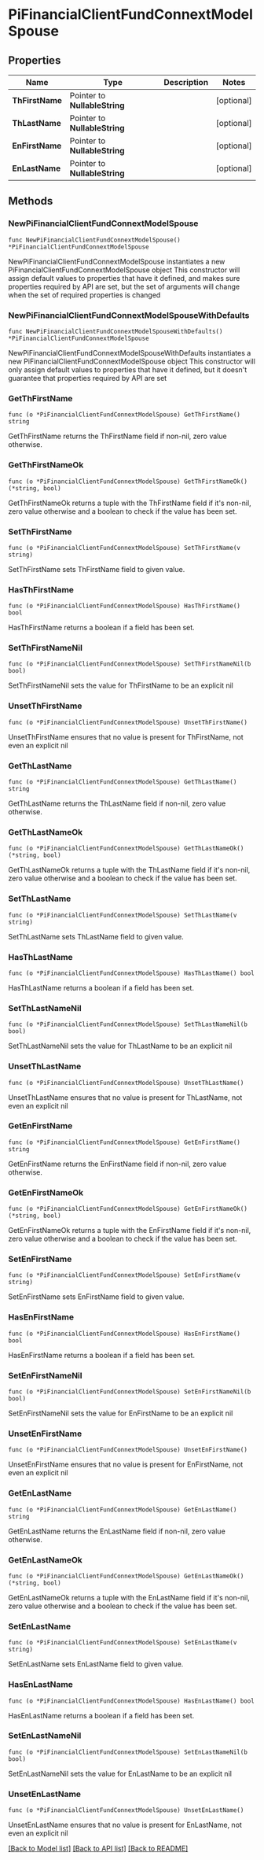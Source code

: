 # PiFinancialClientFundConnextModelSpouse

## Properties

Name | Type | Description | Notes
------------ | ------------- | ------------- | -------------
**ThFirstName** | Pointer to **NullableString** |  | [optional] 
**ThLastName** | Pointer to **NullableString** |  | [optional] 
**EnFirstName** | Pointer to **NullableString** |  | [optional] 
**EnLastName** | Pointer to **NullableString** |  | [optional] 

## Methods

### NewPiFinancialClientFundConnextModelSpouse

`func NewPiFinancialClientFundConnextModelSpouse() *PiFinancialClientFundConnextModelSpouse`

NewPiFinancialClientFundConnextModelSpouse instantiates a new PiFinancialClientFundConnextModelSpouse object
This constructor will assign default values to properties that have it defined,
and makes sure properties required by API are set, but the set of arguments
will change when the set of required properties is changed

### NewPiFinancialClientFundConnextModelSpouseWithDefaults

`func NewPiFinancialClientFundConnextModelSpouseWithDefaults() *PiFinancialClientFundConnextModelSpouse`

NewPiFinancialClientFundConnextModelSpouseWithDefaults instantiates a new PiFinancialClientFundConnextModelSpouse object
This constructor will only assign default values to properties that have it defined,
but it doesn't guarantee that properties required by API are set

### GetThFirstName

`func (o *PiFinancialClientFundConnextModelSpouse) GetThFirstName() string`

GetThFirstName returns the ThFirstName field if non-nil, zero value otherwise.

### GetThFirstNameOk

`func (o *PiFinancialClientFundConnextModelSpouse) GetThFirstNameOk() (*string, bool)`

GetThFirstNameOk returns a tuple with the ThFirstName field if it's non-nil, zero value otherwise
and a boolean to check if the value has been set.

### SetThFirstName

`func (o *PiFinancialClientFundConnextModelSpouse) SetThFirstName(v string)`

SetThFirstName sets ThFirstName field to given value.

### HasThFirstName

`func (o *PiFinancialClientFundConnextModelSpouse) HasThFirstName() bool`

HasThFirstName returns a boolean if a field has been set.

### SetThFirstNameNil

`func (o *PiFinancialClientFundConnextModelSpouse) SetThFirstNameNil(b bool)`

 SetThFirstNameNil sets the value for ThFirstName to be an explicit nil

### UnsetThFirstName
`func (o *PiFinancialClientFundConnextModelSpouse) UnsetThFirstName()`

UnsetThFirstName ensures that no value is present for ThFirstName, not even an explicit nil
### GetThLastName

`func (o *PiFinancialClientFundConnextModelSpouse) GetThLastName() string`

GetThLastName returns the ThLastName field if non-nil, zero value otherwise.

### GetThLastNameOk

`func (o *PiFinancialClientFundConnextModelSpouse) GetThLastNameOk() (*string, bool)`

GetThLastNameOk returns a tuple with the ThLastName field if it's non-nil, zero value otherwise
and a boolean to check if the value has been set.

### SetThLastName

`func (o *PiFinancialClientFundConnextModelSpouse) SetThLastName(v string)`

SetThLastName sets ThLastName field to given value.

### HasThLastName

`func (o *PiFinancialClientFundConnextModelSpouse) HasThLastName() bool`

HasThLastName returns a boolean if a field has been set.

### SetThLastNameNil

`func (o *PiFinancialClientFundConnextModelSpouse) SetThLastNameNil(b bool)`

 SetThLastNameNil sets the value for ThLastName to be an explicit nil

### UnsetThLastName
`func (o *PiFinancialClientFundConnextModelSpouse) UnsetThLastName()`

UnsetThLastName ensures that no value is present for ThLastName, not even an explicit nil
### GetEnFirstName

`func (o *PiFinancialClientFundConnextModelSpouse) GetEnFirstName() string`

GetEnFirstName returns the EnFirstName field if non-nil, zero value otherwise.

### GetEnFirstNameOk

`func (o *PiFinancialClientFundConnextModelSpouse) GetEnFirstNameOk() (*string, bool)`

GetEnFirstNameOk returns a tuple with the EnFirstName field if it's non-nil, zero value otherwise
and a boolean to check if the value has been set.

### SetEnFirstName

`func (o *PiFinancialClientFundConnextModelSpouse) SetEnFirstName(v string)`

SetEnFirstName sets EnFirstName field to given value.

### HasEnFirstName

`func (o *PiFinancialClientFundConnextModelSpouse) HasEnFirstName() bool`

HasEnFirstName returns a boolean if a field has been set.

### SetEnFirstNameNil

`func (o *PiFinancialClientFundConnextModelSpouse) SetEnFirstNameNil(b bool)`

 SetEnFirstNameNil sets the value for EnFirstName to be an explicit nil

### UnsetEnFirstName
`func (o *PiFinancialClientFundConnextModelSpouse) UnsetEnFirstName()`

UnsetEnFirstName ensures that no value is present for EnFirstName, not even an explicit nil
### GetEnLastName

`func (o *PiFinancialClientFundConnextModelSpouse) GetEnLastName() string`

GetEnLastName returns the EnLastName field if non-nil, zero value otherwise.

### GetEnLastNameOk

`func (o *PiFinancialClientFundConnextModelSpouse) GetEnLastNameOk() (*string, bool)`

GetEnLastNameOk returns a tuple with the EnLastName field if it's non-nil, zero value otherwise
and a boolean to check if the value has been set.

### SetEnLastName

`func (o *PiFinancialClientFundConnextModelSpouse) SetEnLastName(v string)`

SetEnLastName sets EnLastName field to given value.

### HasEnLastName

`func (o *PiFinancialClientFundConnextModelSpouse) HasEnLastName() bool`

HasEnLastName returns a boolean if a field has been set.

### SetEnLastNameNil

`func (o *PiFinancialClientFundConnextModelSpouse) SetEnLastNameNil(b bool)`

 SetEnLastNameNil sets the value for EnLastName to be an explicit nil

### UnsetEnLastName
`func (o *PiFinancialClientFundConnextModelSpouse) UnsetEnLastName()`

UnsetEnLastName ensures that no value is present for EnLastName, not even an explicit nil

[[Back to Model list]](../README.md#documentation-for-models) [[Back to API list]](../README.md#documentation-for-api-endpoints) [[Back to README]](../README.md)


